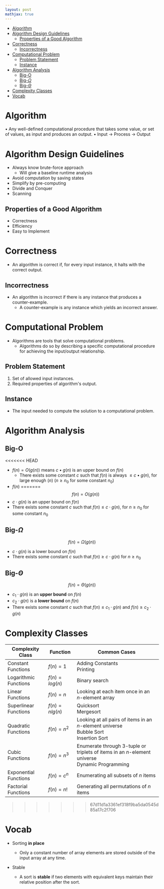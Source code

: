 ```yaml
---
layout: post
mathjax: true
---
```


- [Algorithm](#algorithm)
- [Algorithm Design Guidelines](#algorithm-design-guidelines)
    - [Properties of a Good Algorithm](#properties-of-a-good-algorithm)
- [Correctness](#correctness)
    - [Incorrectness](#incorrectness)
- [Computational Problem](#computational-problem)
    - [Problem Statement](#problem-statement)
    - [Instance](#instance)
- [Algorithm Analysis](#algorithm-analysis)
    - [Big-O](#big-o)
    - [Big-$\Omega$](#big-omega)
    - [Big-$\Theta$](#big-theta)
- [Complexity Classes](#complexity-classes)
- [Vocab](#vocab)

# Algorithm

• Any well-defined computational procedure that takes some value, or set of values, as input and produces an output.
• Input -> Process -> Output


# Algorithm Design Guidelines

- Always know brute-force approach
  - Will give a baseline runtime analysis
- Avoid computation by saving states
- Simplify by pre-computing
- Divide and Conquer
- Scanning
 
## Properties of a Good Algorithm

* Correctness
* Efficiency
* Easy to Implement

# Correctness

- An algorithm is correct if, for every input instance, it halts with the correct output.

## Incorrectness
- An algorithm is incorrect if there is any instance that produces a counter-example.
    - A counter-example is any instance which yields an incorrect answer.

# Computational Problem

- Algorithms are tools that solve computational problems.
  - Algorithms do so by describing a specific computational procedure for achieving the input/output relationship.

## Problem Statement
1. Set of allowed input instances.
2. Required properties of algorithm's output.

## Instance

- The input needed to compute the solution to a computational problem.


# Algorithm Analysis

## Big-O
<<<<<<< HEAD
- $f(n)=O(g(n))$ means $c\bullet{g(n)}$ is an upper bound on $f(n)$
    - There exists some constant $c$ such that $f(n)$ is always $\le c\bullet g(n)$, for large enough $(n)$ ($n\ge n_0$ for some constant $n_0$)
- $f(n)$
=======
$$f(n)=O(g(n))$$
- $c\cdot{g(n)}$ is an upper bound on $f(n)$
- There exists some constant $c$ such that $f(n) \le c\cdot g(n)$, for $n\ge n_0$ for some constant $n_0$

## Big-$\Omega$
$$f(n)=\Omega(g(n))$$
- $c\cdot g(n)$ is a lower bound on $f(n)$
- There exists some constant $c$ such that $f(n)\ge c\cdot g(n)$ for $n\ge n_0$

## Big-$\Theta$
$$f(n)=\Theta(g(n))$$
- $c_1\cdot g(n)$ is an **upper bound** on $f(n)$
- $c_2\cdot g(n)$ is a **lower bound** on $f(n)$
- There exists some constant $c$ such that $f(n)\le c_1\cdot g(n)$ and $f(n)\ge c_2\cdot g(n)$

# Complexity Classes

| Complexity Class      | Function        | Common Cases                                                                                     |
| --------------------- | --------------- | ------------------------------------------------------------------------------------------------ |
| Constant Functions    | $f(n) = 1$      | Adding Constants<br>Printing                                                                     |
| Logarithmic Functions | $f(n) = log(n)$ | Binary search                                                                                    |
| Linear Functions      | $f(n) = n$      | Looking at each item once in an $n$-element array                                                |
| Superlinear Functions | $f(n) = nlg(n)$ | Quicksort<br>Mergesort                                                                           |
| Quadratic Functions   | $f(n) = n^2$    | Looking at all pairs of items in an $n$-element universe<br>Bubble Sort<br>Insertion Sort        |
| Cubic Functions       | $f(n) = n^3$    | Enumerate through 3-tuple or triplets of items in an $n$-element universe<br>Dynamic Programming |
| Exponential Functions | $f(n) = c^n$    | Enumerating all subsets of $n$ items                                                             |
| Factorial Functions   | $f(n) = n!$     | Generating all permutations of $n$ items                                                         |

>>>>>>> 67d11d1a3361ef318f9ba5da0545d85a17c2f706

# Vocab

- Sorting **in place**
    - Only a constant number of array elements are stored outside of the input array at any time.

- Stable
    - A sort is **stable** if two elements with equivalent keys maintain their relative position after the sort.